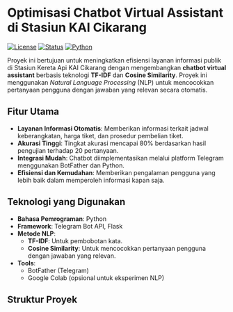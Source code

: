 # **Optimisasi Chatbot Virtual Assistant di Stasiun KAI Cikarang**

[![License](https://img.shields.io/badge/license-MIT-green)](LICENSE)
[![Status](https://img.shields.io/badge/status-Complete-brightgreen)]()
[![Python](https://img.shields.io/badge/Built%20with-Python-blue)](https://www.python.org/)

Proyek ini bertujuan untuk meningkatkan efisiensi layanan informasi publik di Stasiun Kereta Api KAI Cikarang dengan mengembangkan **chatbot virtual assistant** berbasis teknologi **TF-IDF** dan **Cosine Similarity**. Proyek ini menggunakan *Natural Language Processing* (NLP) untuk mencocokkan pertanyaan pengguna dengan jawaban yang relevan secara otomatis.

## **Fitur Utama**
- **Layanan Informasi Otomatis**: Memberikan informasi terkait jadwal keberangkatan, harga tiket, dan prosedur pembelian tiket.  
- **Akurasi Tinggi**: Tingkat akurasi mencapai 80% berdasarkan hasil pengujian terhadap 20 pertanyaan.  
- **Integrasi Mudah**: Chatbot diimplementasikan melalui platform Telegram menggunakan BotFather dan Python.  
- **Efisiensi dan Kemudahan**: Memberikan pengalaman pengguna yang lebih baik dalam memperoleh informasi kapan saja.

## **Teknologi yang Digunakan**
- **Bahasa Pemrograman**: Python  
- **Framework**: Telegram Bot API, Flask  
- **Metode NLP**:
  - **TF-IDF**: Untuk pembobotan kata.  
  - **Cosine Similarity**: Untuk mencocokkan pertanyaan pengguna dengan jawaban yang relevan.  
- **Tools**:
  - BotFather (Telegram)
  - Google Colab (opsional untuk eksperimen NLP)

## **Struktur Proyek**
